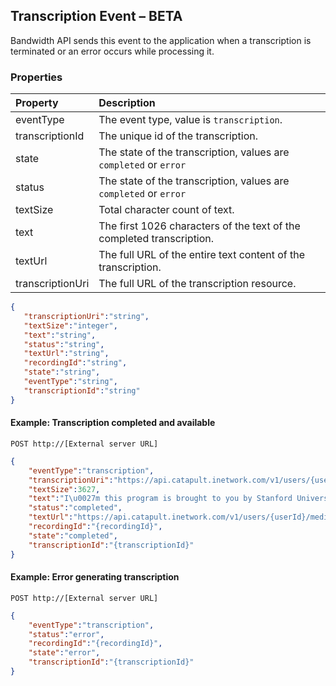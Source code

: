 ## Transcription Event – BETA

Bandwidth API sends this event to the application when a transcription is terminated or an error occurs while processing it.

### Properties
| Property         | Description                                                           |
|:-----------------|:----------------------------------------------------------------------|
| eventType        | The event type, value is `transcription`.                             |
| transcriptionId  | The unique id of the transcription.                                   |
| state            | The state of the transcription, values are `completed` or `error`     |
| status           | The state of the transcription, values are `completed` or `error`     |
| textSize         | Total character count of text.                                        |
| text             | The first 1026 characters of the text of the completed transcription. |
| textUrl          | The full URL of the entire text content of the transcription.         |
| transcriptionUri | The full URL of the transcription resource.                           |

```json
{
   "transcriptionUri":"string",
   "textSize":"integer",
   "text":"string",
   "status":"string",
   "textUrl":"string",
   "recordingId":"string",
   "state":"string",
   "eventType":"string",
   "transcriptionId":"string"
}
```

#### Example: Transcription completed and available

```
POST http://[External server URL]
```

```json
{
    "eventType":"transcription",
    "transcriptionUri":"https://api.catapult.inetwork.com/v1/users/{userId}/recordings/{recordingId}/transcriptions/{transcriptionId}",
    "textSize":3627,
    "text":"I\u0027m this program is brought to you by Stanford University, please visit us at Stanford dot Edu. I\u0027m honored to be with you today for your commencement from one of the finest universities in the world through the fetal. I never graduated from college and this is the closest I\u0027ve never gotten to a college graduation today. I want to tell you three stories from my life, that\u0027s it no big deal. Just three stories. The first story is about connecting the dots. I dropped out of college after the first six months, but then stayed around is a drop in for another 18 months or so before I really quit. So why I dropped out it started before I was born my biological mother was a young man a graduate student and she decided to put up for adoption. She feels very strongly that I should be adopted by college graduates. So everything was all set for me to be adopted birth by a lawyer and his wife, except when I popped out they decided at the last minute that they really want a girl. So my parents who a ...",
    "status":"completed",
    "textUrl":"https://api.catapult.inetwork.com/v1/users/{userId}/media/{transcriptionId}",
    "recordingId":"{recordingId}",
    "state":"completed",
    "transcriptionId":"{transcriptionId}"
}
```

#### Example: Error generating transcription

```
POST http://[External server URL]
```

```json
{
    "eventType":"transcription",
    "status":"error",
    "recordingId":"{recordingId}",
    "state":"error",
    "transcriptionId":"{transcriptionId}"
}
```
